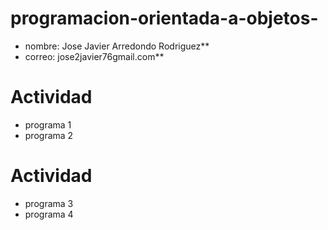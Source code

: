 # programacion-orientada-a-objetos-

- nombre: Jose Javier Arredondo Rodriguez**
- correo: jose2javier76gmail.com**

# Actividad 
- programa 1
- programa 2

# Actividad
- programa 3
- programa 4
